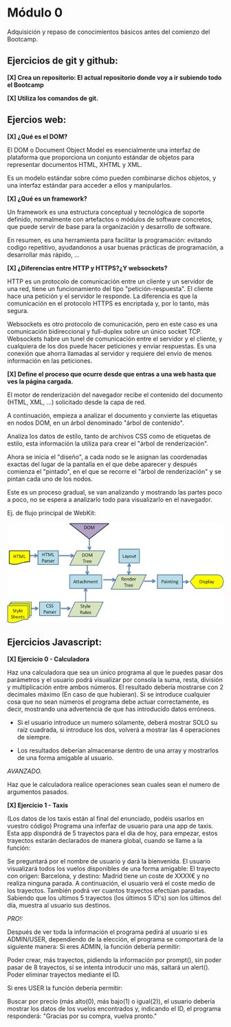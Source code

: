 # Módulo 0

  Adquisición y repaso de conocimientos básicos antes del comienzo del Bootcamp.

## Ejercicios de git y github:

**[X] Crea un repositorio: El actual repositorio donde voy a ir subiendo todo el Bootcamp**

**[X] Utiliza los comandos de git.**
    
## Ejercios web:

**[X] ¿Qué es el DOM?**

  El DOM o Document Object Model es esencialmente una interfaz de plataforma que proporciona un conjunto estándar de objetos para representar documentos HTML, XHTML y XML.

  Es un modelo estándar sobre cómo pueden combinarse dichos objetos, y una interfaz estándar para acceder a ellos y manipularlos.

**[X] ¿Qué es un framework?**

  Un framework es una estructura conceptual y tecnológica de soporte definido, normalmente con artefactos o módulos de software concretos, que puede servir de base para la organización y desarrollo de software.

  En resumen, es una herramienta para facilitar la programación: evitando codigo repetitivo, ayudandonos a usar buenas prácticas de programación, a desarrollar más rápido, ...

**[X] ¿Diferencias entre HTTP y HTTPS?¿Y websockets?**

  HTTP es un protocolo de comunicación entre un cliente y un servidor de una red, tiene un funcionamiento del tipo "petición-respuesta". El cliente hace una petición y el servidor le responde. La diferencia es que la comunicación en el protocolo HTTPS es encriptada y, por lo tanto, más segura.

  Websockets es otro protocolo de comunicación, pero en este caso es una comunicación bidireccional y full-duplex sobre un único socket TCP. Websockets habre un tunel de comunicación entre el servidor y el cliente, y cualquiera de los dos puede hacer peticiones y enviar respuestas. Es una conexión que ahorra llamadas al servidor y requiere del envío de menos información en las peticiones.

**[X] Define el proceso que ocurre desde que entras a una web hasta que ves la página cargada.**

  El motor de renderización del navegador recibe el contenido del documento (HTML, XML, ...) solicitado desde la capa de red. 

  A continuación, empieza a analizar el documento y convierte las etiquetas en nodos DOM, en un árbol denominado "árbol de contenido".

  Analiza los datos de estilo, tanto de archivos CSS como de etiquetas de estilo, esta información la utiliza para crear el "árbol de renderización".

  Ahora se inicia el "diseño", a cada nodo se le asignan las coordenadas exactas del lugar de la pantalla en el que debe aparecer y después comienza el "pintado", en el que se recorre el "árbol de renderización" y se pintan cada uno de los nodos.

  Este es un proceso gradual, se van analizando y mostrando las partes poco a poco, no se espera a analizarlo todo para visualizarlo en el navegador.

  Ej. de flujo principal de WebKit:

  ![Flujo principal WebKit](/Imagenes/webkitflow.png)


## Ejercicios Javascript:

**[X] Ejercicio 0 - Calculadora**

  Haz una calculadora que sea un único programa al que le puedes pasar dos parámetros y el usuario podrá visualizar por consola la suma, resta, división y multiplicación entre ambos números. El resultado debería mostrarse con 2 decimales máximo (En caso de que hubieran).
  Si se introduce cualquier cosa que no sean números el programa debe actuar correctamente, es decir, mostrando una advertencia de que has introducido datos erróneos.

  - Si el usuario introduce un numero sólamente, deberá mostrar SOLO su raíz cuadrada, si introduce los dos, volverá a mostrar las 4 operaciones de siempre.

  - Los resultados deberían almacenarse dentro de una array y mostrarlos de una forma amigable al usuario.

  *AVANZADO.*

  Haz que le calculadora realice operaciones sean cuales sean el numero de argumentos pasados.

**[X] Ejercicio 1 - Taxis**

  (Los datos de los taxis están al final del enunciado, podéis usarlos en vuestro código)
  Programa una inferfaz de usuario para una app de taxis. Esta app dispondrá de 5 trayectos para el dia de hoy, para empezar, estos trayectos estarán declarados de manera global, cuando se llame a la función:

  Se preguntará por el nombre de usuario y dará la bienvenida.
  El usuario visualizará todos los vuelos disponibles de una forma amigable:
  El trayecto con origen: Barcelona, y destino: Madrid tiene un coste de XXXX€ y no realiza ninguna parada.
  A continuación, el usuario verá el coste medio de los trayectos.
  También podrá ver cuantos trayectos efectúan paradas.
  Sabiendo que los ultimos 5 trayectos (los últimos 5 ID's) son los últimos del día, muestra al usuario sus destinos.

  *PRO!:*

  Después de ver toda la información el programa pedirá al usuario si es ADMIN/USER, dependiendo de la elección, el programa se comportará de la siguiente manera:
  Si eres ADMIN, la función debería permitir:

  Poder crear, más trayectos, pidiendo la información por prompt(), sin poder pasar de 8 trayectos, si se intenta introducir uno más, saltará un alert().
  Poder eliminar trayectos mediante el ID.

  Si eres USER la función debería permitir:

  Buscar por precio (más alto(0), más bajo(1) o igual(2)), el usuario debería mostrar los datos de los vuelos encontrados y, indicando el ID, el programa responderá:
  "Gracias por su compra, vuelva pronto."